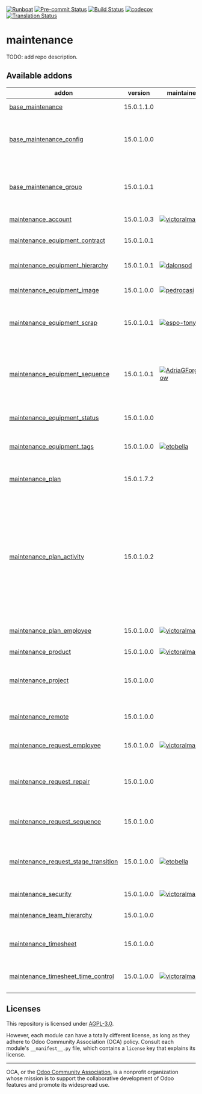 
[![Runboat](https://img.shields.io/badge/runboat-Try%20me-875A7B.png)](https://runboat.odoo-community.org/builds?repo=OCA/maintenance&target_branch=15.0)
[![Pre-commit Status](https://github.com/OCA/maintenance/actions/workflows/pre-commit.yml/badge.svg?branch=15.0)](https://github.com/OCA/maintenance/actions/workflows/pre-commit.yml?query=branch%3A15.0)
[![Build Status](https://github.com/OCA/maintenance/actions/workflows/test.yml/badge.svg?branch=15.0)](https://github.com/OCA/maintenance/actions/workflows/test.yml?query=branch%3A15.0)
[![codecov](https://codecov.io/gh/OCA/maintenance/branch/15.0/graph/badge.svg)](https://codecov.io/gh/OCA/maintenance)
[![Translation Status](https://translation.odoo-community.org/widgets/maintenance-15-0/-/svg-badge.svg)](https://translation.odoo-community.org/engage/maintenance-15-0/?utm_source=widget)

<!-- /!\ do not modify above this line -->

# maintenance

TODO: add repo description.

<!-- /!\ do not modify below this line -->

<!-- prettier-ignore-start -->

[//]: # (addons)

Available addons
----------------
addon | version | maintainers | summary
--- | --- | --- | ---
[base_maintenance](base_maintenance/) | 15.0.1.1.0 |  | Base Maintenance
[base_maintenance_config](base_maintenance_config/) | 15.0.1.0.0 |  | Provides general settings for the Maintenance App
[base_maintenance_group](base_maintenance_group/) | 15.0.1.0.1 |  | Provides base access groups for the Maintenance App
[maintenance_account](maintenance_account/) | 15.0.1.0.3 | [![victoralmau](https://github.com/victoralmau.png?size=30px)](https://github.com/victoralmau) | Maintenance Account
[maintenance_equipment_contract](maintenance_equipment_contract/) | 15.0.1.0.1 |  | Manage equipment contracts
[maintenance_equipment_hierarchy](maintenance_equipment_hierarchy/) | 15.0.1.0.1 | [![dalonsod](https://github.com/dalonsod.png?size=30px)](https://github.com/dalonsod) | Manage equipment hierarchy
[maintenance_equipment_image](maintenance_equipment_image/) | 15.0.1.0.0 | [![pedrocasi](https://github.com/pedrocasi.png?size=30px)](https://github.com/pedrocasi) | Adds images to equipment.
[maintenance_equipment_scrap](maintenance_equipment_scrap/) | 15.0.1.0.1 | [![espo-tony](https://github.com/espo-tony.png?size=30px)](https://github.com/espo-tony) | Enhance the functionality for Scrapping Equipments
[maintenance_equipment_sequence](maintenance_equipment_sequence/) | 15.0.1.0.1 | [![AdriaGForgeFlow](https://github.com/AdriaGForgeFlow.png?size=30px)](https://github.com/AdriaGForgeFlow) | Adds sequence to maintenance equipment defined in the equipment's category
[maintenance_equipment_status](maintenance_equipment_status/) | 15.0.1.0.0 |  | Maintenance Equipment Status
[maintenance_equipment_tags](maintenance_equipment_tags/) | 15.0.1.0.0 | [![etobella](https://github.com/etobella.png?size=30px)](https://github.com/etobella) | Adds category tags to equipment
[maintenance_plan](maintenance_plan/) | 15.0.1.7.2 |  | Extends preventive maintenance planning
[maintenance_plan_activity](maintenance_plan_activity/) | 15.0.1.0.2 |  | This module allows defining in the maintenance plan activities that will be created once the maintenance requests are created as a consequence of the plan itself.
[maintenance_plan_employee](maintenance_plan_employee/) | 15.0.1.0.0 | [![victoralmau](https://github.com/victoralmau.png?size=30px)](https://github.com/victoralmau) | Maintenance Plan Employee
[maintenance_product](maintenance_product/) | 15.0.1.0.0 | [![victoralmau](https://github.com/victoralmau.png?size=30px)](https://github.com/victoralmau) | Maintenance Product
[maintenance_project](maintenance_project/) | 15.0.1.0.0 |  | Adds projects to maintenance equipments and requests
[maintenance_remote](maintenance_remote/) | 15.0.1.0.0 |  | Define remote on maintenance request
[maintenance_request_employee](maintenance_request_employee/) | 15.0.1.0.0 | [![victoralmau](https://github.com/victoralmau.png?size=30px)](https://github.com/victoralmau) | Maintenance Request Employee
[maintenance_request_repair](maintenance_request_repair/) | 15.0.1.0.0 |  | This is a bridge module between Maintenance and Repair
[maintenance_request_sequence](maintenance_request_sequence/) | 15.0.1.0.0 |  | Adds sequence to maintenance requests
[maintenance_request_stage_transition](maintenance_request_stage_transition/) | 15.0.1.0.0 | [![etobella](https://github.com/etobella.png?size=30px)](https://github.com/etobella) | Manage transition visibility and management between stages
[maintenance_security](maintenance_security/) | 15.0.1.0.0 | [![victoralmau](https://github.com/victoralmau.png?size=30px)](https://github.com/victoralmau) | Maintenance Security
[maintenance_team_hierarchy](maintenance_team_hierarchy/) | 15.0.1.0.0 |  | Create hierarchies on teams
[maintenance_timesheet](maintenance_timesheet/) | 15.0.1.0.0 |  | Adds timesheets to maintenance requests
[maintenance_timesheet_time_control](maintenance_timesheet_time_control/) | 15.0.1.0.0 | [![victoralmau](https://github.com/victoralmau.png?size=30px)](https://github.com/victoralmau) | Maintenance Timesheets Timesheet Time Control

[//]: # (end addons)

<!-- prettier-ignore-end -->

## Licenses

This repository is licensed under [AGPL-3.0](LICENSE).

However, each module can have a totally different license, as long as they adhere to Odoo Community Association (OCA)
policy. Consult each module's `__manifest__.py` file, which contains a `license` key
that explains its license.

----
OCA, or the [Odoo Community Association](http://odoo-community.org/), is a nonprofit
organization whose mission is to support the collaborative development of Odoo features
and promote its widespread use.
